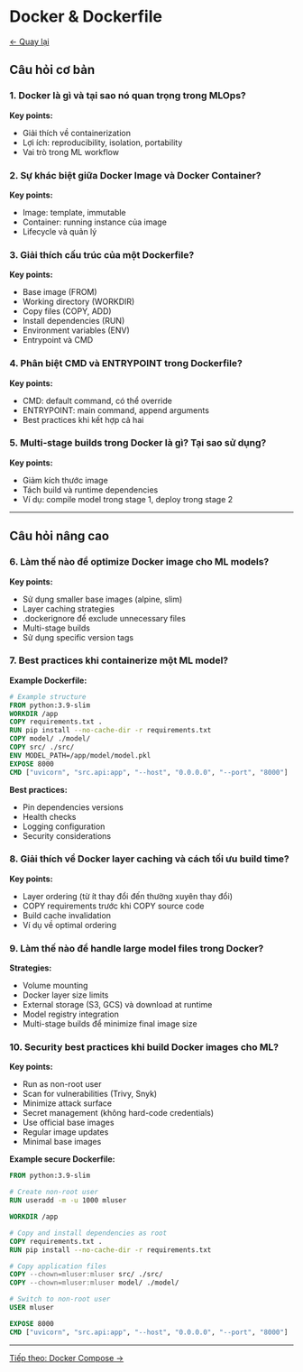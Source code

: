 # Docker & Dockerfile

[← Quay lại](./README.md)

## Câu hỏi cơ bản

### 1. Docker là gì và tại sao nó quan trọng trong MLOps?

**Key points:**
- Giải thích về containerization
- Lợi ích: reproducibility, isolation, portability
- Vai trò trong ML workflow

### 2. Sự khác biệt giữa Docker Image và Docker Container?

**Key points:**
- Image: template, immutable
- Container: running instance của image
- Lifecycle và quản lý

### 3. Giải thích cấu trúc của một Dockerfile?

**Key points:**
- Base image (FROM)
- Working directory (WORKDIR)
- Copy files (COPY, ADD)
- Install dependencies (RUN)
- Environment variables (ENV)
- Entrypoint và CMD

### 4. Phân biệt CMD và ENTRYPOINT trong Dockerfile?

**Key points:**
- CMD: default command, có thể override
- ENTRYPOINT: main command, append arguments
- Best practices khi kết hợp cả hai

### 5. Multi-stage builds trong Docker là gì? Tại sao sử dụng?

**Key points:**
- Giảm kích thước image
- Tách build và runtime dependencies
- Ví dụ: compile model trong stage 1, deploy trong stage 2

---

## Câu hỏi nâng cao

### 6. Làm thế nào để optimize Docker image cho ML models?

**Key points:**
- Sử dụng smaller base images (alpine, slim)
- Layer caching strategies
- .dockerignore để exclude unnecessary files
- Multi-stage builds
- Sử dụng specific version tags

### 7. Best practices khi containerize một ML model?

**Example Dockerfile:**
```dockerfile
# Example structure
FROM python:3.9-slim
WORKDIR /app
COPY requirements.txt .
RUN pip install --no-cache-dir -r requirements.txt
COPY model/ ./model/
COPY src/ ./src/
ENV MODEL_PATH=/app/model/model.pkl
EXPOSE 8000
CMD ["uvicorn", "src.api:app", "--host", "0.0.0.0", "--port", "8000"]
```

**Best practices:**
- Pin dependencies versions
- Health checks
- Logging configuration
- Security considerations

### 8. Giải thích về Docker layer caching và cách tối ưu build time?

**Key points:**
- Layer ordering (từ ít thay đổi đến thường xuyên thay đổi)
- COPY requirements trước khi COPY source code
- Build cache invalidation
- Ví dụ về optimal ordering

### 9. Làm thế nào để handle large model files trong Docker?

**Strategies:**
- Volume mounting
- Docker layer size limits
- External storage (S3, GCS) và download at runtime
- Model registry integration
- Multi-stage builds để minimize final image size

### 10. Security best practices khi build Docker images cho ML?

**Key points:**
- Run as non-root user
- Scan for vulnerabilities (Trivy, Snyk)
- Minimize attack surface
- Secret management (không hard-code credentials)
- Use official base images
- Regular image updates
- Minimal base images

**Example secure Dockerfile:**
```dockerfile
FROM python:3.9-slim

# Create non-root user
RUN useradd -m -u 1000 mluser

WORKDIR /app

# Copy and install dependencies as root
COPY requirements.txt .
RUN pip install --no-cache-dir -r requirements.txt

# Copy application files
COPY --chown=mluser:mluser src/ ./src/
COPY --chown=mluser:mluser model/ ./model/

# Switch to non-root user
USER mluser

EXPOSE 8000
CMD ["uvicorn", "src.api:app", "--host", "0.0.0.0", "--port", "8000"]
```

---

[Tiếp theo: Docker Compose →](./02-docker-compose.md)
